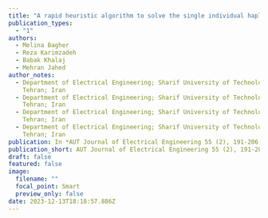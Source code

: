 ```yaml
---
title: "A rapid heuristic algorithm to solve the single individual haplotype assembly problem"
publication_types:
  - "1"
authors:
  - Melina Bagher
  - Reza Karimzadeh
  - Babak Khalaj
  - Mehran Jahed
author_notes:
  - Department of Electrical Engineering; Sharif University of Technology;
    Tehran; Iran
  - Department of Electrical Engineering; Sharif University of Technology;
    Tehran; Iran
  - Department of Electrical Engineering; Sharif University of Technology;
    Tehran; Iran
  - Department of Electrical Engineering; Sharif University of Technology;
    Tehran; Iran
publication: In *AUT Journal of Electrical Engineering 55 (2), 191-206, 2023*
publication_short: AUT Journal of Electrical Engineering 55 (2), 191-206, 2023
draft: false
featured: false
image:
  filename: ""
  focal_point: Smart
  preview_only: false
date: 2023-12-13T18:18:57.886Z
---
```

